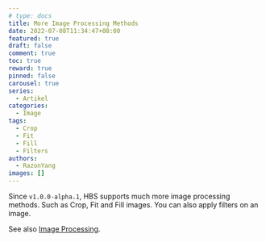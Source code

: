```yaml
---
# type: docs 
title: More Image Processing Methods
date: 2022-07-08T11:34:47+08:00
featured: true
draft: false
comment: true
toc: true
reward: true
pinned: false
carousel: true
series:
  - Artikel
categories:
  - Image
tags: 
  - Crop
  - Fit
  - Fill
  - Filters
authors:
  - RazonYang
images: []
---
```


Since `v1.0.0-alpha.1`, HBS supports much more image processing methods. Such as Crop, Fit and Fill images. You can also apply filters on an image.

<!--more-->

See also [Image Processing](https://hbs.razonyang.com/v1/en/docs/image-processing/).
